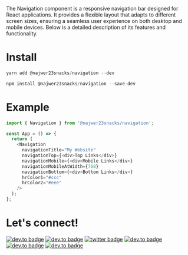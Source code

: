 The Navigation component is a responsive navigation bar designed for React applications. It provides a flexible layout that adapts to different screen sizes, ensuring a seamless user experience on both desktop and mobile devices. Below is a detailed description of its features and functionality.

# Install

```js
yarn add @najwer23snacks/navigation --dev
```

```js
npm install @najwer23snacks/navigation --save-dev
```

# Example

```typescript
import { Navigation } from '@najwer23snacks/navigation';

const App = () => {
  return (
    <Navigation
      navigationTitle="My Website"
      navigationTop={<div>Top Links</div>}
      navigationMobile={<div>Mobile Links</div>}
      navigationMobileAtWidth={768}
      navigationBottom={<div>Bottom Links</div>}
      hrColor1="#ccc"
      hrColor2="#eee"
    />
  );
};
```

# Let's connect!

[![dev.to badge](https://img.shields.io/badge/-Portfolio-%239F2B68?style=flat&logo=GoogleChrome&logoColor=white)](https://najwer23.github.io/)
[![dev.to badge](https://img.shields.io/badge/-Résumé-%23017745?style=flat&logo=AdobeAcrobatReader&logoColor=white)](https://najwer23.github.io/resume/)
[![twitter badge](https://img.shields.io/badge/-najwer23-%231FA1F1?style=flat&logo=x&logoColor=white)](https://twitter.com/najwer23)
[![dev.to badge](https://img.shields.io/badge/-najwer23-%230177B5?style=flat&logo=linkedin)](https://www.linkedin.com/in/najwer23)
[![dev.to badge](https://img.shields.io/badge/-najwer23-%23ffffff?style=flat&logo=Leetcode)](https://leetcode.com/najwer23/)
[![dev.to badge](https://img.shields.io/badge/-najwer23-%23cb3837?style=flat&logo=Npm)](https://www.npmjs.com/~najwer23)
